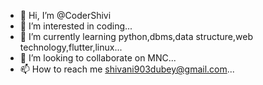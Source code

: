 - 👋 Hi, I’m @CoderShivi
- 👀 I’m interested in coding...
- 🌱 I’m currently learning python,dbms,data structure,web technology,flutter,linux...
- 💞️ I’m looking to collaborate on MNC...
- 📫 How to reach me shivani903dubey@gmail.com...

<!---
CoderShivi/CoderShivi is a ✨ special ✨ repository because its `README.md` (this file) appears on your GitHub profile.
You can click the Preview link to take a look at your changes.
--->
